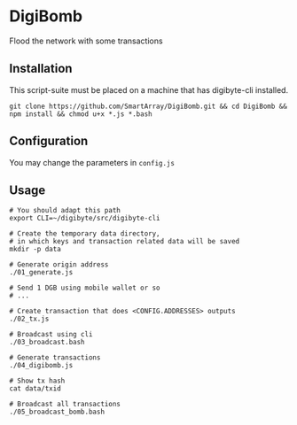 # DigiBomb
Flood the network with some transactions

## Installation

This script-suite must be placed on a machine that has digibyte-cli installed.
```
git clone https://github.com/SmartArray/DigiBomb.git && cd DigiBomb && npm install && chmod u+x *.js *.bash
```

## Configuration
You may change the parameters in ```config.js```

## Usage

```
# You should adapt this path
export CLI=~/digibyte/src/digibyte-cli

# Create the temporary data directory,
# in which keys and transaction related data will be saved
mkdir -p data

# Generate origin address
./01_generate.js

# Send 1 DGB using mobile wallet or so
# ...

# Create transaction that does <CONFIG.ADDRESSES> outputs
./02_tx.js

# Broadcast using cli
./03_broadcast.bash

# Generate transactions
./04_digibomb.js

# Show tx hash
cat data/txid

# Broadcast all transactions
./05_broadcast_bomb.bash
```
